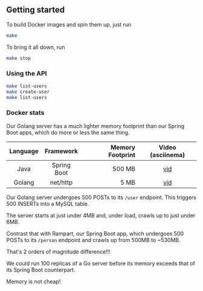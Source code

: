 ## Getting started
To build Docker images and spin them up, just run
```bash
make
```

To bring it all down, run
```bash
make stop
```

### Using the API
```bash
make list-users
make create-user
make list-users
```

### Docker stats
Our Golang server has a much lighter memory footprint than our Spring Boot apps, which do more or less the same thing.

| Language | Framework   | Memory Footprint | Video (asciinema)                                        |
|:--------:|:-----------:|-----------------:|:--------------------------------------------------------:|
| Java     | Spring Boot | 500 MB           | [vid](https://asciinema.org/a/qlAlCexwOj3hygKDrSE6noHpN) |
| Golang   | net/http    | 5 MB             | [vid](https://asciinema.org/a/72mpi0VXUF9K65oX5bZYqUWa1) |

Our Golang server undergoes 500 POSTs to its `/user` endpoint.
This triggers 500 INSERTs into a MySQL table.

The server starts at just under 4MB and, under load, crawls up to just under 6MB.

Contrast that with Rampart, our Spring Boot app,
which undergoes 500 POSTs to its `/person` endpoint and crawls up from 500MB to ~530MB.

That's 2 orders of magnitude difference!!!

We could run 100 replicas of a Go server before its memory exceeds that of its Spring Boot counterpart.

Memory is not cheap!
